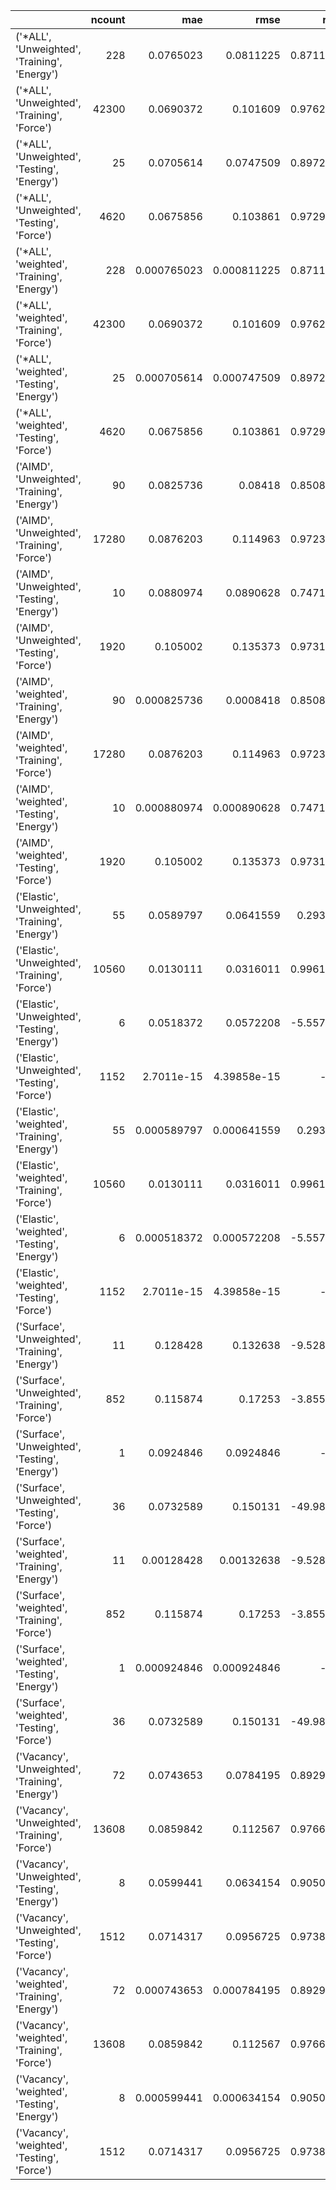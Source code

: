 |                                                 |   ncount |         mae |        rmse |         rsq |
|:------------------------------------------------|---------:|------------:|------------:|------------:|
| ('*ALL', 'Unweighted', 'Training', 'Energy')    |      228 | 0.0765023   | 0.0811225   |    0.871157 |
| ('*ALL', 'Unweighted', 'Training', 'Force')     |    42300 | 0.0690372   | 0.101609    |    0.976281 |
| ('*ALL', 'Unweighted', 'Testing', 'Energy')     |       25 | 0.0705614   | 0.0747509   |    0.897233 |
| ('*ALL', 'Unweighted', 'Testing', 'Force')      |     4620 | 0.0675856   | 0.103861    |    0.972936 |
| ('*ALL', 'weighted', 'Training', 'Energy')      |      228 | 0.000765023 | 0.000811225 |    0.871157 |
| ('*ALL', 'weighted', 'Training', 'Force')       |    42300 | 0.0690372   | 0.101609    |    0.976281 |
| ('*ALL', 'weighted', 'Testing', 'Energy')       |       25 | 0.000705614 | 0.000747509 |    0.897233 |
| ('*ALL', 'weighted', 'Testing', 'Force')        |     4620 | 0.0675856   | 0.103861    |    0.972936 |
| ('AIMD', 'Unweighted', 'Training', 'Energy')    |       90 | 0.0825736   | 0.08418     |    0.850866 |
| ('AIMD', 'Unweighted', 'Training', 'Force')     |    17280 | 0.0876203   | 0.114963    |    0.972339 |
| ('AIMD', 'Unweighted', 'Testing', 'Energy')     |       10 | 0.0880974   | 0.0890628   |    0.747114 |
| ('AIMD', 'Unweighted', 'Testing', 'Force')      |     1920 | 0.105002    | 0.135373    |    0.973176 |
| ('AIMD', 'weighted', 'Training', 'Energy')      |       90 | 0.000825736 | 0.0008418   |    0.850866 |
| ('AIMD', 'weighted', 'Training', 'Force')       |    17280 | 0.0876203   | 0.114963    |    0.972339 |
| ('AIMD', 'weighted', 'Testing', 'Energy')       |       10 | 0.000880974 | 0.000890628 |    0.747114 |
| ('AIMD', 'weighted', 'Testing', 'Force')        |     1920 | 0.105002    | 0.135373    |    0.973176 |
| ('Elastic', 'Unweighted', 'Training', 'Energy') |       55 | 0.0589797   | 0.0641559   |    0.29337  |
| ('Elastic', 'Unweighted', 'Training', 'Force')  |    10560 | 0.0130111   | 0.0316011   |    0.996166 |
| ('Elastic', 'Unweighted', 'Testing', 'Energy')  |        6 | 0.0518372   | 0.0572208   |   -5.55786  |
| ('Elastic', 'Unweighted', 'Testing', 'Force')   |     1152 | 2.7011e-15  | 4.39858e-15 | -inf        |
| ('Elastic', 'weighted', 'Training', 'Energy')   |       55 | 0.000589797 | 0.000641559 |    0.29337  |
| ('Elastic', 'weighted', 'Training', 'Force')    |    10560 | 0.0130111   | 0.0316011   |    0.996166 |
| ('Elastic', 'weighted', 'Testing', 'Energy')    |        6 | 0.000518372 | 0.000572208 |   -5.55786  |
| ('Elastic', 'weighted', 'Testing', 'Force')     |     1152 | 2.7011e-15  | 4.39858e-15 | -inf        |
| ('Surface', 'Unweighted', 'Training', 'Energy') |       11 | 0.128428    | 0.132638    |   -9.52829  |
| ('Surface', 'Unweighted', 'Training', 'Force')  |      852 | 0.115874    | 0.17253     |   -3.85586  |
| ('Surface', 'Unweighted', 'Testing', 'Energy')  |        1 | 0.0924846   | 0.0924846   | -inf        |
| ('Surface', 'Unweighted', 'Testing', 'Force')   |       36 | 0.0732589   | 0.150131    |  -49.9867   |
| ('Surface', 'weighted', 'Training', 'Energy')   |       11 | 0.00128428  | 0.00132638  |   -9.52829  |
| ('Surface', 'weighted', 'Training', 'Force')    |      852 | 0.115874    | 0.17253     |   -3.85586  |
| ('Surface', 'weighted', 'Testing', 'Energy')    |        1 | 0.000924846 | 0.000924846 | -inf        |
| ('Surface', 'weighted', 'Testing', 'Force')     |       36 | 0.0732589   | 0.150131    |  -49.9867   |
| ('Vacancy', 'Unweighted', 'Training', 'Energy') |       72 | 0.0743653   | 0.0784195   |    0.892933 |
| ('Vacancy', 'Unweighted', 'Training', 'Force')  |    13608 | 0.0859842   | 0.112567    |    0.976699 |
| ('Vacancy', 'Unweighted', 'Testing', 'Energy')  |        8 | 0.0599441   | 0.0634154   |    0.905076 |
| ('Vacancy', 'Unweighted', 'Testing', 'Force')   |     1512 | 0.0714317   | 0.0956725   |    0.973874 |
| ('Vacancy', 'weighted', 'Training', 'Energy')   |       72 | 0.000743653 | 0.000784195 |    0.892933 |
| ('Vacancy', 'weighted', 'Training', 'Force')    |    13608 | 0.0859842   | 0.112567    |    0.976699 |
| ('Vacancy', 'weighted', 'Testing', 'Energy')    |        8 | 0.000599441 | 0.000634154 |    0.905076 |
| ('Vacancy', 'weighted', 'Testing', 'Force')     |     1512 | 0.0714317   | 0.0956725   |    0.973874 |